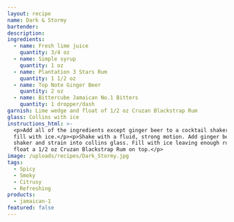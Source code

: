 ```yaml
---
layout: recipe
name: Dark & Stormy
bartender:
description:
ingredients:
  - name: Fresh lime juice
    quantity: 3/4 oz
  - name: Simple syrup
    quantity: 1 oz
  - name: Plantation 3 Stars Rum
    quantity: 1 1/2 oz
  - name: Top Note Ginger Beer
    quantity: 2 oz
  - name: Bittercube Jamaican No.1 Bitters
    quantity: 1 dropper/dash
garnish: Lime wedge and float of 1/2 oz Cruzan Blackstrap Rum
glass: Collins with ice
instructions_html: >-
  <p>Add all of the ingredients except ginger beer to a cocktail shaker and then
  fill with ice.</p><p>Shake with a fluid, strong motion. Add ginger beer to
  shaker and strain into collins glass. Fill with ice leaving enough room to
  float a 1/2 oz Cruzan Blackstrap Rum on top.</p>
image: /uploads/recipes/Dark_Stormy.jpg
tags:
  - Spicy
  - Smoky
  - Citrusy
  - Refreshing
products:
  - jamaican-1
featured: false
---
```



